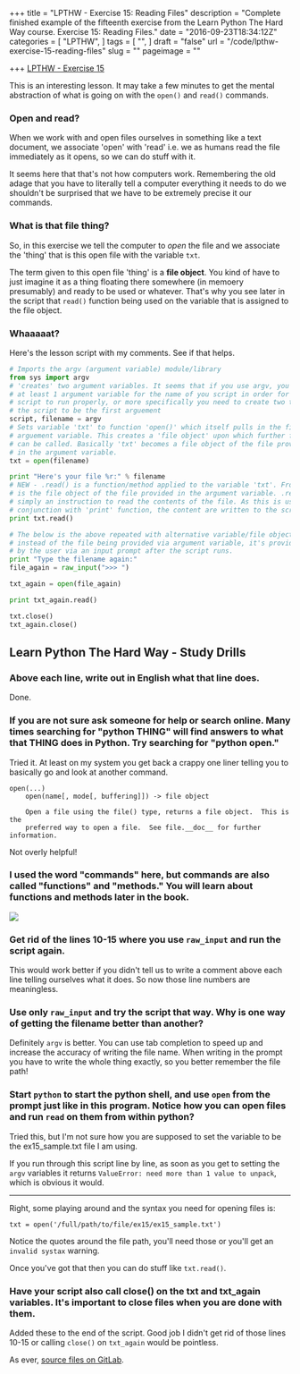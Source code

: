 +++
title = "LPTHW - Exercise 15: Reading Files"
description = "Complete finished example of the fifteenth exercise from the Learn Python The Hard Way course. Exercise 15: Reading Files."
date = "2016-09-23T18:34:12Z"
categories = [
  "LPTHW",
]
tags = [
  "",
]
draft = "false"
url = "/code/lpthw-exercise-15-reading-files"
slug = ""
pageimage = ""

+++
[LPTHW - Exercise 15](http://learnpythonthehardway.org/book/ex15.html)

This is an interesting lesson. It may take a few minutes to get the mental abstraction of what is going on with the `open()` and `read()` commands. 

### Open and read?

When we work with and open files ourselves in something like a text document, we associate 'open' with 'read' i.e. we as humans read the file immediately as it opens, so we can do stuff with it. 

It seems here that that's not how computers work. Remembering the old adage that you have to literally tell a computer everything it needs to do we shouldn't be surprised that we have to be extremely precise it our commands.

### What is that file thing?

So, in this exercise we tell the computer to *open* the file and we associate the 'thing' that is this open file with the variable `txt`.

The term given to this open file 'thing' is a **file object**. You kind of have to just imagine it as a thing floating there somewhere (in memoery presumably) and ready to be used or whatever. That's why you see later in the script that `read()` function being used on the variable that is assigned to the file object. 

### Whaaaaat?

Here's the lesson script with my comments. See if that helps.

```python
# Imports the argv (argument variable) module/library 
from sys import argv
# 'creates' two argument variables. It seems that if you use argv, you MUST use
# at least 1 argument variable for the name of you script in order for the 
# script to run properly, or more specifically you need to create two to allow
# the script to be the first arguement
script, filename = argv
# Sets variable 'txt' to function 'open()' which itself pulls in the filename
# arguement variable. This creates a 'file object' upon which further functions
# can be called. Basically 'txt' becomes a file object of the file provided
# in the argument variable. 
txt = open(filename)

print "Here's your file %r:" % filename
# NEW - .read() is a function/method applied to the variable 'txt'. From above 'txt'
# is the file object of the file provided in the argument variable. .read() is 
# simply an instruction to read the contents of the file. As this is used in 
# conjunction with 'print' function, the content are written to the screen. 
print txt.read()

# The below is the above repeated with alternative variable/file object names 
# instead of the file being provided via argument variable, it's provided 
# by the user via an input prompt after the script runs.
print "Type the filename again:"
file_again = raw_input(">>> ")

txt_again = open(file_again)

print txt_again.read()

txt.close()
txt_again.close()
```

## Learn Python The Hard Way - Study Drills

### Above each line, write out in English what that line does.

Done.

### If you are not sure ask someone for help or search online. Many times searching for "python THING" will find answers to what that THING does in Python. Try searching for "python open."

Tried it. At least on my system you get back a crappy one liner telling you to basically go and look at another command.

```text
open(...)
    open(name[, mode[, buffering]]) -> file object
    
    Open a file using the file() type, returns a file object.  This is the
    preferred way to open a file.  See file.__doc__ for further information.
```

Not overly helpful!

### I used the word "commands" here, but commands are also called "functions" and "methods." You will learn about functions and methods later in the book.

![](/static/img/2016/09/now-getting-somewhere.gif)

### Get rid of the lines 10-15 where you use `raw_input` and run the script again.

This would work better if you didn't tell us to write a comment above each line telling ourselves what it does. So now those line numbers are meaningless. 

### Use only `raw_input` and try the script that way. Why is one way of getting the filename better than another?

Definitely `argv` is better. You can use tab completion to speed up and increase the accuracy of writing the file name. When writing in the prompt you have to write the whole thing exactly, so you better remember the file path!

### Start `python` to start the python shell, and use `open` from the prompt just like in this program. Notice how you can open files and run `read` on them from within python?

Tried this, but I'm not sure how you are supposed to set the variable to be the ex15_sample.txt file I am using. 

If you run through this script line by line, as soon as you get to setting the `argv` variables it returns `ValueError: need more than 1 value to unpack`, which is obvious it would.

<hr>

Right, some playing around and the syntax you need for opening files is:

`txt = open('/full/path/to/file/ex15/ex15_sample.txt')`

Notice the quotes around the file path, you'll need those or you'll get an `invalid systax` warning. 

Once you've got that then you can do stuff like `txt.read()`.

### Have your script also call close() on the txt and txt_again variables. It's important to close files when you are done with them.

Added these to the end of the script. Good job I didn't get rid of those lines 10-15 or calling `close()` on `txt_again` would be pointless.

As ever, [source files on GitLab](https://gitlab.com/josharcher/LPTHW).
